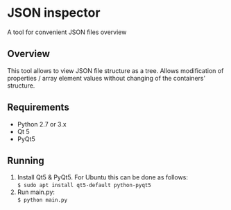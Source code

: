 # JSON inspector
A tool for convenient JSON files overview

## Overview
This tool allows to view JSON file structure as a tree.
Allows modification of properties / array element values without changing of the containers' structure.

## Requirements
* Python 2.7 or 3.x
* Qt 5
* PyQt5

## Running
1. Install Qt5 & PyQt5. For Ubuntu this can be done as follows:  
`$ sudo apt install qt5-default python-pyqt5`
2. Run main.py:  
`$ python main.py`


